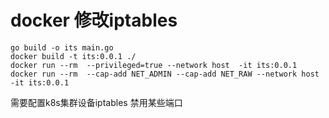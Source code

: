 # docker 修改iptables


```
go build -o its main.go
docker build -t its:0.0.1 ./
docker run --rm  --privileged=true --network host  -it its:0.0.1
docker run --rm  --cap-add NET_ADMIN --cap-add NET_RAW --network host  -it its:0.0.1
```

需要配置k8s集群设备iptables 禁用某些端口

